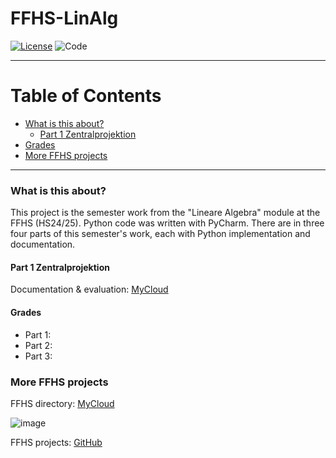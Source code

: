 # FFHS-LinAlg

[![License](https://img.shields.io/badge/License-GPL--v3.0-lightgrey)](https://github.com/rumpli/FFHS-LinAlg/blob/main/LICENSE)
![Code](https://img.shields.io/badge/Language-Python-blue)

-----

Table of Contents
=================
* [What is this about?](#what-is-this-about)
  + [Part 1 Zentralprojektion](#part-1-zentralprojektion)
* [Grades](#grades)
* [More FFHS projects](#more-ffhs-projects)

-----

### What is this about?
This project is the semester work from the "Lineare Algebra" module at the FFHS (HS24/25). Python code was written with PyCharm.
There are in three four parts of this semester's work, each with Python implementation and documentation.

#### Part 1 Zentralprojektion
Documentation & evaluation: [MyCloud](https://www.mycloud.ch/s/S00BAA82D66CEF86A66C1EE078E72D050F5705D4569)


#### Grades
- Part 1: 
- Part 2: 
- Part 3: 

### More FFHS projects

FFHS directory: [MyCloud](https://www.mycloud.ch/s/S00735653476C6FF89DAE1C9D6F19C814A0FE9C6DC2)

![image](https://github.com/rumpli/FFHS-AnPy/assets/24840091/5c56fb5b-944a-40a3-b5c8-1972850dc7a2)

FFHS projects: [GitHub](https://github.com/rumpli?tab=repositories&q=FFHS&type=&language=&sort=)
